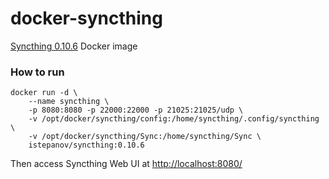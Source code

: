 docker-syncthing
================

[Syncthing 0.10.6](http://syncthing.net/) Docker image

### How to run

	docker run -d \
	    --name syncthing \
        -p 8080:8080 -p 22000:22000 -p 21025:21025/udp \
        -v /opt/docker/syncthing/config:/home/syncthing/.config/syncthing \
        -v /opt/docker/syncthing/Sync:/home/syncthing/Sync \
        istepanov/syncthing:0.10.6
        
Then access Syncthing Web UI at [http://localhost:8080/]()

